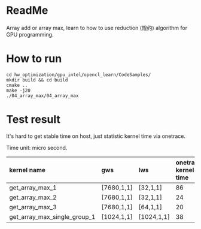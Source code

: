 # ReadMe

Array add or array max, learn to how to use reduction (规约) algorithm for GPU programming.

# How to run

    cd hw_optimization/gpu_intel/opencl_learn/CodeSamples/
    mkdir build && cd build
    cmake ..
    make -j20
    ./04_array_max/04_array_max

# Test result

It's hard to get stable time on host, just statistic kernel time via onetrace. <br>

Time unit: micro second.    <br>

| kernel name                  |  gws       | lws       | onetrace kernel time |
| :--------------------------- | :----------| :-------  | :--------------------|
| get_array_max_1              | [7680,1,1] | [32,1,1]  | 86                   |
| get_array_max_2              | [7680,1,1] | [32,1,1]  | 24                   |
| get_array_max_3              | [7680,1,1] | [64,1,1]  | 20                   |
| get_array_max_single_group_1 | [1024,1,1] | [1024,1,1]| 38                   |
